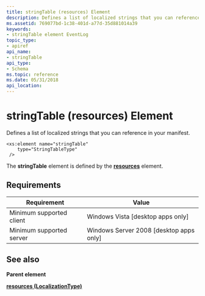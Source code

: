 ```yaml
---
title: stringTable (resources) Element
description: Defines a list of localized strings that you can reference in your manifest.
ms.assetid: 769077bd-1c38-401d-a77d-35d881014a39
keywords:
- stringTable element EventLog
topic_type:
- apiref
api_name:
- stringTable
api_type:
- Schema
ms.topic: reference
ms.date: 05/31/2018
api_location: 
---
```


# stringTable (resources) Element

Defines a list of localized strings that you can reference in your manifest.

``` syntax
<xs:element name="stringTable"
    type="StringTableType"
 />
```

The **stringTable** element is defined by the [**resources**](eventmanifestschema-resources-localizationtype-element.md) element.

## Requirements



| Requirement | Value |
|-------------------------------------|------------------------------------------------------|
| Minimum supported client<br/> | Windows Vista \[desktop apps only\]<br/>       |
| Minimum supported server<br/> | Windows Server 2008 \[desktop apps only\]<br/> |



## See also

<dl> <dt>

**Parent element**
</dt> <dt>

[**resources (LocalizationType)**](eventmanifestschema-resources-localizationtype-element.md)
</dt> </dl>

 

 





